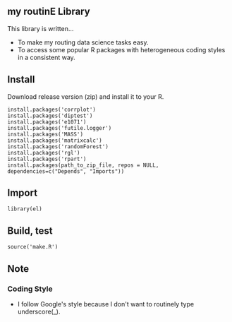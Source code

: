 ## my routinE Library

This library is written...

 - To make my routing data science tasks easy.
 - To access some popular R packages with heterogeneous coding styles in a consistent way.

## Install

Download release version (zip) and install it to your R.

```
install.packages('corrplot')
install.packages('diptest')
install.packages('e1071')
install.packages('futile.logger')
install.packages('MASS')
install.packages('matrixcalc')
install.packages('randomForest')
install.packages('rgl')
install.packages('rpart')
install.packages(path_to_zip_file, repos = NULL, dependencies=c("Depends", "Imports"))
```

## Import

```
library(el)
```

## Build, test

```
source('make.R')
```

## Note

### Coding Style

 - I follow Google's style because I don't want to routinely type underscore(_).
